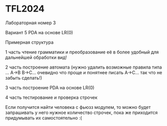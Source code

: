 # TFL2024

Лабораторная номер 3 

Вариант 5 PDA на основе LR(0)

Примерная структура

1 часть чтение грамматики и преобразование её в более удобный для дальнейшей обработки вид!

2 часть построение автомата (нужно удалить возможные правила типа ... A->B B->С... очевидно что проще и понятнее писать A->С... так что не забыть сделать!) 

3 часть построение PDA на основе LR(0)

4 часть тестирование и проверка строчек

Если получится найти человека с фьюзз модулем, то можно будет запрашивать у него нужное количество строчек, пока же приходится придумывать их самостоятельно :( 
